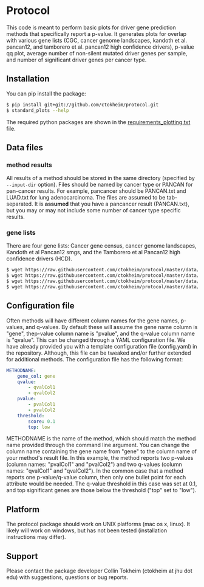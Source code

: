 # Protocol

This code is meant to perform basic plots for driver gene prediction methods that specifically report a p-value.
It generates plots for overlap with various gene lists (CGC, cancer genome landscapes, kandoth et al. pancan12, and tamborero et al. pancan12 high confidence drivers), p-value qq plot, average number of non-silent mutated driver genes per sample, and number of significant driver genes per cancer type.

## Installation

You can pip install the package:

```bash
$ pip install git+git://github.com/ctokheim/protocol.git
$ standard_plots --help
```

The required python packages are shown in the [requirements_plotting.txt](https://github.com/ctokheim/protocol/blob/master/requirements_plotting.txt) file.

## Data files

### method results

All results of a method should be stored in the same directory (specified by `--input-dir` option). Files should be named by cancer type or PANCAN for pan-cancer results. For example, pancancer should be PANCAN.txt and LUAD.txt for lung adenocarcinoma. The files are assumed to be tab-separated. It is **assumed** that you have a pancancer result (PANCAN.txt), but you may or may not include some number of cancer type specific results.

### gene lists

There are four gene lists: Cancer gene census, cancer genome landscapes, Kandoth et al Pancan12 smgs, and the Tamborero et al Pancan12 high confidence drivers (HCD). 

```bash
$ wget https://raw.githubusercontent.com/ctokheim/protocol/master/data/Census_allSat%20Jan%20%207%2018-57-49%202017.tsv
$ wget https://raw.githubusercontent.com/ctokheim/protocol/master/data/cancer_genome_landscapes.txt
$ wget https://raw.githubusercontent.com/ctokheim/protocol/master/data/hcd_pancan12.txt
$ wget https://raw.githubusercontent.com/ctokheim/protocol/master/data/kandoth_pancan12_smgs.txt
```

## Configuration file

Often methods will have different column names for the gene names, p-values, and q-values. By default these will assume the gene name column is "gene", thep-value column name is "pvalue", and the q-value column name is "qvalue". This can be changed through a YAML configuration file. We have already provided you with a template configuration file (config.yaml) in the repository. Although, this file can be tweaked and/or further extended for additional methods. The configuration file has the following format:

```yaml
METHODNAME:
    gene_col: gene
    qvalue:
        - qvalCol1
        - qvalCol2
    pvalue:
        - pvalCol1
        - pvalCol2
    threshold:
        score: 0.1
        top: low
```

METHODNAME is the name of the method, which should match the method name provided through the command line argument. You can change the column name containing the gene name from "gene" to the column name of your method's result file. In this example, the method reports two p-values (column names: "pvalCol1" and "pvalCol2") and two q-values (column names: "qvalCol1" and "qvalCol2"). In the common case that a method reports one p-value/q-value column, then only one bullet point for each attribute would be needed. The q-value threshold in this case was set at 0.1, and top significant genes are those below the threshold ("top" set to "low").

## Platform

The protocol package should work on UNIX platforms (mac os x, linux). It likely will work on windows, but has not been tested (installation instructions may differ).

## Support

Please contact the package developer Collin Tokheim (ctokheim at jhu dot edu) with suggestions, questions or bug reports.
